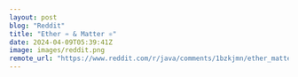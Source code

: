 ```yaml
---
layout: post
blog: "Reddit"
title: "Ether ♒️ & Matter ⚛️"
date: 2024-04-09T05:39:41Z
image: images/reddit.png
remote_url: "https://www.reddit.com/r/java/comments/1bzkjmn/ether_matter/"
---
```

